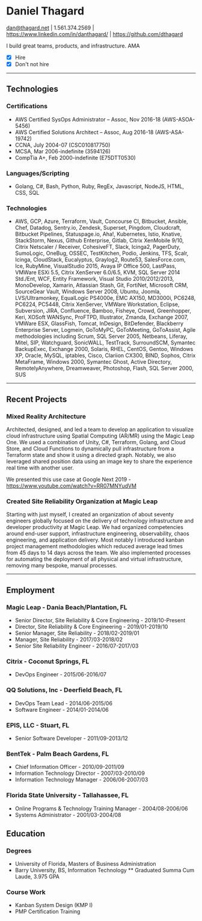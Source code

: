 # Daniel Thagard

dan@thagard.net | 1.561.374.2569 | https://www.linkedin.com/in/danthagard/ | https://github.com/dthagard

I build great teams, products, and infrastructure. AMA

- [X] Hire
- [X] Don't not hire

---

## Technologies

### Certifications

* AWS Certified SysOps Administrator – Assoc, Nov 2016-18 (AWS-ASOA-5456)
* AWS Certified Solutions Architect – Assoc, Aug 2016-18 (AWS-ASA-19742)
* CCNA, July 2004-07 (CSC010817750)
* MCSA, Mar 2006-indefinite (3594126)
* CompTia A+, Feb 2000-indefinite (E75DTT0530)

### Languages/Scripting

* Golang, C#, Bash, Python, Ruby, RegEx, Javascript, NodeJS, HTML, CSS, SQL

### Technologies

* AWS, GCP, Azure, Terraform, Vault, Concourse CI, Bitbucket, Ansible, Chef, Datadog, Sentry.io, Zendesk, Superset, Pingdom, Cloudcraft, Bitbucket Pipelines, Statuspage.io, Aha!, Kubernetes, Istio, Knative, StackStorm, Nexus, Github Enterprise, Gitlab,  Citrix XenMobile 9/10, Citrix Netscaler / Receiver, CohesiveFT, Slack, Icinga2, PagerDuty, SumoLogic, OneBug, OSSEC, TestKitchen, Podio, Jenkins, TFS, Scalr, Icinga, CloudStack, Eucalyptus, Graylog2, Route53, SalesForce.com, Ice, RubyMine, VisualStudio 2015, Avaya IP Office 500, LastPass, VMWare ESXi 5.5, Citrix XenServer 6.0/6.5, KVM, SQL Server 2014 Std./Ent, WCF, Entity Framework, Visual Studio 2010/2012/2013, MonoDevelop, Xamarin, Atlassian Stash, Git, FortiNet, Microsoft CRM, SourceGear Vault, Windows Server 2008, Ubuntu, Joomla, LVS/Ultramonkey, EqualLogic PS4000e, EMC AX150, MD3000i, PC6248, PC6224, PC5448, Citrix XenServer, VMWare Workstation, Eclipse, Subversion, JIRA, Confluence, Bamboo, Fisheye, Crowd, Greenhopper, Keri, XOSoft WANSync, ProFTPD, Illustrator, Zmanda, Exchange 2007, VMWare ESX, GlassFish, Tomcat, InDesign, BitDefender, Blackberry Enterprise Server, Logmein, GoToMyPC, GoToMeeting, GoToAssist, Agile methodologies including Scrum, SQL Server 2005, Netbeans, Liferay, Mitel, SIP, Watchguard, SonicWALL, TestTrack, SurroundSCM, Symantec BackupExec, Exchange 2000, Solaris, RHEL, CentOS, Gentoo, Windows XP, Oracle, MySQL, iptables, Cisco, Clariion CX300, BIND, Sophos, Citrix MetaFrame, Windows 2000, Symantec Ghost, Active Directory, RemotelyAnywhere, Dreamweaver, Photoshop, Flash, SQL Server 2000, SUS

---

## Recent Projects

### Mixed Reality Architecture

Architected, designed, and led a team to develop an application to visualize cloud infrastructure using Spatial Computing (AR/MR) using the Magic Leap One. We used a combination of Unity, C#, Terraform, Golang, and Cloud Store, and Cloud Functions to dynamically pull infrastructure from a Terraform state and show it using a directed graph. Notably, we also leveraged shared position data using an image key to share the experience real time with another user.

We presented this use case at Google Next 2019 - https://www.youtube.com/watch?v=RR07MNYudVM

### Created Site Reliability Organization at Magic Leap

Starting with just myself, I created an organization of about seventy engineers globally focused on the delivery of technology infrastructure and developer productivity at Magic Leap. We had organized competencies around end-user support, infrastructure engineering, observability, chaos engineering, and application delivery. Most notably I introduced kanban project management methodologies which reduced average lead times from 45 days to 14 days across the team. We also implemented processes for automating the deployment of all physical and virtual infrastructure, removing many bespoke, manual processes.

---

## Employment

### Magic Leap - Dania Beach/Plantation, FL

* Senior Director, Site Reliability & Core Engineering - 2019/10-Present
* Director, Site Reliability & Core Engineering - 2019/01-2019/10
* Senior Manager, Site Reliability - 2018/02-2019/01
* Manager, Site Reliability - 2017/03-2018/02
* Senior Site Reliability Engineer - 2016/07-2017/03

### Citrix - Coconut Springs, FL

* DevOps Engineer - 2015/06-2016/07

### QQ Solutions, Inc - Deerfield Beach, FL

* DevOps Team Lead - 2014/06-2015/06
* Software Engineer - 2014/01-2014/06

### EPIS, LLC - Stuart, FL

* Senior Software Developer - 2011/09-2013/12

### BentTek - Palm Beach Gardens, FL

* Chief Information Officer - 2010/09-2011/09
* Information Technology Director - 2007/03-2010/09
* Information Technology Manager - 2006/06-2007/03

### Florida State University - Tallahassee, FL

* Online Programs & Technology Training Manager - 2004/08-2006/06
* Systems Administrator - 2001/03-2004/08

## Education

### Degrees

* University of Florida, Masters of Business Administration
* Barry University, BS, Information Technology
** Graduated Summa Cum Laude, 3.975 GPA

### Course Work

* Kanban System Design (KMP I)
* PMP Certification Training
